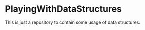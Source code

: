 PlayingWithDataStructures
=========================
This is just a repository to contain some usage of data structures.
